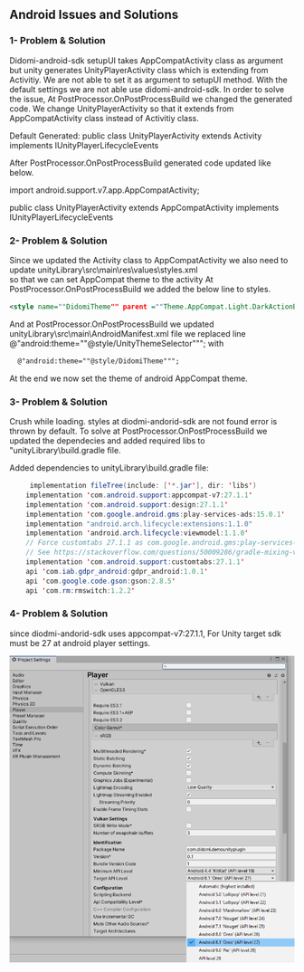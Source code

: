 ## Android Issues and Solutions

### 1- Problem & Solution

Didomi-android-sdk setupUI takes AppCompatActivity class as argument but unity generates UnityPlayerActivity class which is extending from Activitiy.
We are not able to set it as argument to setupUI method. With the default settings we are not able use didomi-android-sdk. In order to solve the issue,
At PostProcessor.OnPostProcessBuild we changed the generated code. We change UnityPlayerActivity so that it extends from  AppCompatActivity class instead of Activitiy class. 

Default Generated:
public class UnityPlayerActivity extends Activity implements IUnityPlayerLifecycleEvents

After PostProcessor.OnPostProcessBuild generated code updated like below.

import android.support.v7.app.AppCompatActivity;

public class UnityPlayerActivity extends AppCompatActivity implements IUnityPlayerLifecycleEvents

### 2- Problem & Solution

Since we updated the Activity class to AppCompatActivity we also need to update unityLibrary\src\main\res\values\styles.xml  
so that we can set AppCompat theme to the activity
At PostProcessor.OnPostProcessBuild we added the below line to styles.

```xml
<style name=""DidomiTheme"" parent =""Theme.AppCompat.Light.DarkActionBar""
```

And at PostProcessor.OnPostProcessBuild  we updated unityLibrary\src\main\AndroidManifest.xml file
 we replaced line @"android:theme=""@style/UnityThemeSelector"""; with 

```xml
  @"android:theme=""@style/DidomiTheme""";
```

At the end we now set the theme of android AppCompat theme. 

### 3- Problem & Solution

 Crush while loading.
styles at diodmi-andorid-sdk are not found error is thrown by default. To solve at 
PostProcessor.OnPostProcessBuild we updated the dependecies and added required libs to "unityLibrary\build.gradle file.

Added dependencies to unityLibrary\build.gradle file:

```java
     implementation fileTree(include: ['*.jar'], dir: 'libs')
    implementation 'com.android.support:appcompat-v7:27.1.1'
    implementation 'com.android.support:design:27.1.1'
    implementation 'com.google.android.gms:play-services-ads:15.0.1'
    implementation "android.arch.lifecycle:extensions:1.1.0"
    implementation 'android.arch.lifecycle:viewmodel:1.1.0'
    // Force customtabs 27.1.1 as com.google.android.gms:play-services-ads:15.0.1 depends on 26.0.1 by default
    // See https://stackoverflow.com/questions/50009286/gradle-mixing-versions-27-1-1-and-26-1-0
    implementation 'com.android.support:customtabs:27.1.1'
    api 'com.iab.gdpr_android:gdpr_android:1.0.1'
    api 'com.google.code.gson:gson:2.8.5'
    api 'com.rm:rmswitch:1.2.2'
```

### 4- Problem & Solution

since diodmi-andorid-sdk uses appcompat-v7:27.1.1, For Unity  target sdk must be 27 at android player settings.    

![Target SDK](img/android_target_sdk_setting.png)
